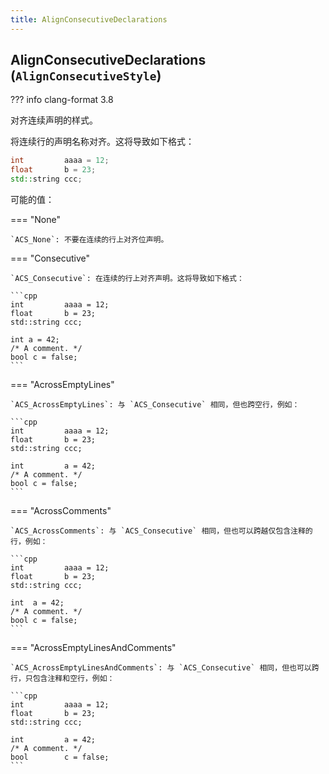 ```yaml
---
title: AlignConsecutiveDeclarations
---
```


## AlignConsecutiveDeclarations (`AlignConsecutiveStyle`)

??? info
    clang-format 3.8

对齐连续声明的样式。

将连续行的声明名称对齐。这将导致如下格式：

```cpp
int         aaaa = 12;
float       b = 23;
std::string ccc;
```

可能的值：

=== "None"

    `ACS_None`: 不要在连续的行上对齐位声明。

=== "Consecutive"

    `ACS_Consecutive`: 在连续的行上对齐声明。这将导致如下格式：

    ```cpp
    int         aaaa = 12;
    float       b = 23;
    std::string ccc;

    int a = 42;
    /* A comment. */
    bool c = false;
    ```

=== "AcrossEmptyLines"

    `ACS_AcrossEmptyLines`: 与 `ACS_Consecutive` 相同，但也跨空行，例如：

    ```cpp
    int         aaaa = 12;
    float       b = 23;
    std::string ccc;

    int         a = 42;
    /* A comment. */
    bool c = false;
    ```

=== "AcrossComments"

    `ACS_AcrossComments`: 与 `ACS_Consecutive` 相同，但也可以跨越仅包含注释的行，例如：

    ```cpp
    int         aaaa = 12;
    float       b = 23;
    std::string ccc;

    int  a = 42;
    /* A comment. */
    bool c = false;
    ```

=== "AcrossEmptyLinesAndComments"

    `ACS_AcrossEmptyLinesAndComments`: 与 `ACS_Consecutive` 相同，但也可以跨行，只包含注释和空行，例如：

    ```cpp
    int         aaaa = 12;
    float       b = 23;
    std::string ccc;

    int         a = 42;
    /* A comment. */
    bool        c = false;
    ```
